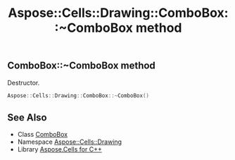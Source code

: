 ﻿---
title: Aspose::Cells::Drawing::ComboBox::~ComboBox method
linktitle: ~ComboBox
second_title: Aspose.Cells for C++ API Reference
description: 'Aspose::Cells::Drawing::ComboBox::~ComboBox method. Destructor in C++.'
type: docs
weight: 200
url: /cpp/aspose.cells.drawing/combobox/~combobox/
---
## ComboBox::~ComboBox method


Destructor.

```cpp
Aspose::Cells::Drawing::ComboBox::~ComboBox()
```

## See Also

* Class [ComboBox](../)
* Namespace [Aspose::Cells::Drawing](../../)
* Library [Aspose.Cells for C++](../../../)
